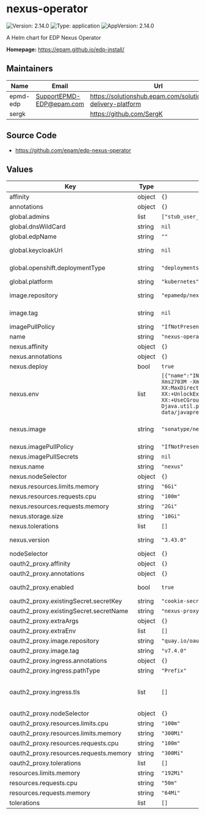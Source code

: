 # nexus-operator

![Version: 2.14.0](https://img.shields.io/badge/Version-2.14.0-informational?style=flat-square) ![Type: application](https://img.shields.io/badge/Type-application-informational?style=flat-square) ![AppVersion: 2.14.0](https://img.shields.io/badge/AppVersion-2.14.0-informational?style=flat-square)

A Helm chart for EDP Nexus Operator

**Homepage:** <https://epam.github.io/edp-install/>

## Maintainers

| Name | Email | Url |
| ---- | ------ | --- |
| epmd-edp | <SupportEPMD-EDP@epam.com> | <https://solutionshub.epam.com/solution/epam-delivery-platform> |
| sergk |  | <https://github.com/SergK> |

## Source Code

* <https://github.com/epam/edp-nexus-operator>

## Values

| Key | Type | Default | Description |
|-----|------|---------|-------------|
| affinity | object | `{}` |  |
| annotations | object | `{}` |  |
| global.admins | list | `["stub_user_one@example.com"]` | Administrators of your tenant |
| global.dnsWildCard | string | `nil` | a cluster DNS wildcard name |
| global.edpName | string | `""` | namespace or a project name (in case of OpenShift) |
| global.keycloakUrl | string | `nil` | Keycloak Endpoint which is used for SSO integration. Format https://keycloak.example.com |
| global.openshift.deploymentType | string | `"deployments"` | Which type of kind will be deployed to Openshift (values: deployments/deploymentConfigs) |
| global.platform | string | `"kubernetes"` | platform type that can be "kubernetes" or "openshift" |
| image.repository | string | `"epamedp/nexus-operator"` | EDP nexus-operator Docker image name. The released image can be found on [Dockerhub](https://hub.docker.com/r/epamedp/nexus-operator) |
| image.tag | string | `nil` | EDP nexus-operator Docker image tag. The released image can be found on [Dockerhub](https://hub.docker.com/r/epamedp/nexus-operator/tags) |
| imagePullPolicy | string | `"IfNotPresent"` |  |
| name | string | `"nexus-operator"` | component name |
| nexus.affinity | object | `{}` |  |
| nexus.annotations | object | `{}` |  |
| nexus.deploy | bool | `true` | Flag to enable/disable Nexus deploy |
| nexus.env | list | `[{"name":"INSTALL4J_ADD_VM_PARAMS","value":"-Xms2703M -Xmx2703M\n-XX:MaxDirectMemorySize=2703M\n-XX:+UnlockExperimentalVMOptions\n-XX:+UseCGroupMemoryLimitForHeap\n-Djava.util.prefs.userRoot=/nexus-data/javaprefs"}]` | Custom environment variables to be used by nexus pod |
| nexus.image | string | `"sonatype/nexus3"` | Image for Nexus. The image can be found on [Dockerhub] (https://hub.docker.com/r/sonatype/nexus3) |
| nexus.imagePullPolicy | string | `"IfNotPresent"` |  |
| nexus.imagePullSecrets | string | `nil` | Secrets to pull from private Docker registry |
| nexus.name | string | `"nexus"` | Nexus name |
| nexus.nodeSelector | object | `{}` |  |
| nexus.resources.limits.memory | string | `"6Gi"` |  |
| nexus.resources.requests.cpu | string | `"100m"` |  |
| nexus.resources.requests.memory | string | `"2Gi"` |  |
| nexus.storage.size | string | `"10Gi"` | Nexus data volume capacity |
| nexus.tolerations | list | `[]` |  |
| nexus.version | string | `"3.43.0"` | Nexus version. The released version can be found on [Dockerhub](https://hub.docker.com/r/sonatype/nexus3/tags) |
| nodeSelector | object | `{}` |  |
| oauth2_proxy.affinity | object | `{}` |  |
| oauth2_proxy.annotations | object | `{}` |  |
| oauth2_proxy.enabled | bool | `true` | Install oauth2-proxy as a part of nexus deployment. Default: true |
| oauth2_proxy.existingSecret.secretKey | string | `"cookie-secret"` | Secret key which stores cookie-secret |
| oauth2_proxy.existingSecret.secretName | string | `"nexus-proxy-cookie-secret"` | Secret name which stores cookie-secret |
| oauth2_proxy.extraArgs | object | `{}` |  |
| oauth2_proxy.extraEnv | list | `[]` |  |
| oauth2_proxy.image.repository | string | `"quay.io/oauth2-proxy/oauth2-proxy"` | oauth2-proxy image repository |
| oauth2_proxy.image.tag | string | `"v7.4.0"` | oauth2-proxy image tag |
| oauth2_proxy.ingress.annotations | object | `{}` |  |
| oauth2_proxy.ingress.pathType | string | `"Prefix"` | pathType is only for k8s >= 1.1= |
| oauth2_proxy.ingress.tls | list | `[]` | See https://kubernetes.io/blog/2020/04/02/improvements-to-the-ingress-api-in-kubernetes-1.18/#specifying-the-class-of-an-ingress ingressClassName: nginx |
| oauth2_proxy.nodeSelector | object | `{}` |  |
| oauth2_proxy.resources.limits.cpu | string | `"100m"` |  |
| oauth2_proxy.resources.limits.memory | string | `"300Mi"` |  |
| oauth2_proxy.resources.requests.cpu | string | `"100m"` |  |
| oauth2_proxy.resources.requests.memory | string | `"300Mi"` |  |
| oauth2_proxy.tolerations | list | `[]` |  |
| resources.limits.memory | string | `"192Mi"` |  |
| resources.requests.cpu | string | `"50m"` |  |
| resources.requests.memory | string | `"64Mi"` |  |
| tolerations | list | `[]` |  |

